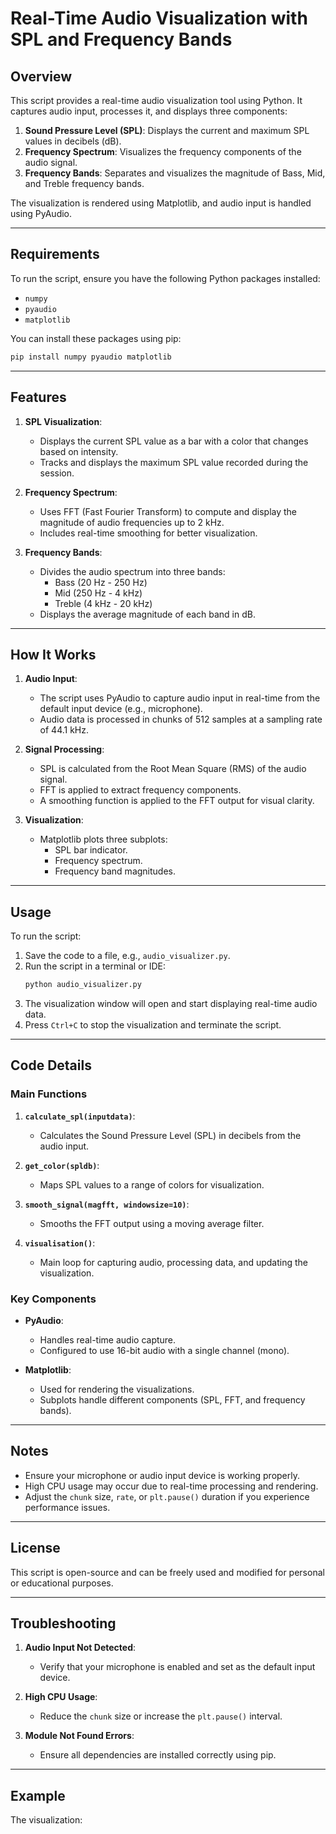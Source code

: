 # Real-Time Audio Visualization with SPL and Frequency Bands

## Overview
This script provides a real-time audio visualization tool using Python. It captures audio input, processes it, and displays three components:
1. **Sound Pressure Level (SPL)**: Displays the current and maximum SPL values in decibels (dB).
2. **Frequency Spectrum**: Visualizes the frequency components of the audio signal.
3. **Frequency Bands**: Separates and visualizes the magnitude of Bass, Mid, and Treble frequency bands.

The visualization is rendered using Matplotlib, and audio input is handled using PyAudio.

---

## Requirements
To run the script, ensure you have the following Python packages installed:

- `numpy`
- `pyaudio`
- `matplotlib`

You can install these packages using pip:
```bash
pip install numpy pyaudio matplotlib
```

---

## Features
1. **SPL Visualization**:
   - Displays the current SPL value as a bar with a color that changes based on intensity.
   - Tracks and displays the maximum SPL value recorded during the session.

2. **Frequency Spectrum**:
   - Uses FFT (Fast Fourier Transform) to compute and display the magnitude of audio frequencies up to 2 kHz.
   - Includes real-time smoothing for better visualization.

3. **Frequency Bands**:
   - Divides the audio spectrum into three bands:
     - Bass (20 Hz - 250 Hz)
     - Mid (250 Hz - 4 kHz)
     - Treble (4 kHz - 20 kHz)
   - Displays the average magnitude of each band in dB.

---

## How It Works
1. **Audio Input**:
   - The script uses PyAudio to capture audio input in real-time from the default input device (e.g., microphone).
   - Audio data is processed in chunks of 512 samples at a sampling rate of 44.1 kHz.

2. **Signal Processing**:
   - SPL is calculated from the Root Mean Square (RMS) of the audio signal.
   - FFT is applied to extract frequency components.
   - A smoothing function is applied to the FFT output for visual clarity.

3. **Visualization**:
   - Matplotlib plots three subplots:
     - SPL bar indicator.
     - Frequency spectrum.
     - Frequency band magnitudes.

---

## Usage
To run the script:
1. Save the code to a file, e.g., `audio_visualizer.py`.
2. Run the script in a terminal or IDE:
   ```bash
   python audio_visualizer.py
   ```
3. The visualization window will open and start displaying real-time audio data.
4. Press `Ctrl+C` to stop the visualization and terminate the script.

---

## Code Details
### Main Functions
1. **`calculate_spl(inputdata)`**:
   - Calculates the Sound Pressure Level (SPL) in decibels from the audio input.

2. **`get_color(spldb)`**:
   - Maps SPL values to a range of colors for visualization.

3. **`smooth_signal(magfft, windowsize=10)`**:
   - Smooths the FFT output using a moving average filter.

4. **`visualisation()`**:
   - Main loop for capturing audio, processing data, and updating the visualization.

### Key Components
- **PyAudio**:
   - Handles real-time audio capture.
   - Configured to use 16-bit audio with a single channel (mono).

- **Matplotlib**:
   - Used for rendering the visualizations.
   - Subplots handle different components (SPL, FFT, and frequency bands).

---

## Notes
- Ensure your microphone or audio input device is working properly.
- High CPU usage may occur due to real-time processing and rendering.
- Adjust the `chunk` size, `rate`, or `plt.pause()` duration if you experience performance issues.

---

## License
This script is open-source and can be freely used and modified for personal or educational purposes.

---

## Troubleshooting
1. **Audio Input Not Detected**:
   - Verify that your microphone is enabled and set as the default input device.

2. **High CPU Usage**:
   - Reduce the `chunk` size or increase the `plt.pause()` interval.

3. **Module Not Found Errors**:
   - Ensure all dependencies are installed correctly using pip.

---

## Example
The visualization:



